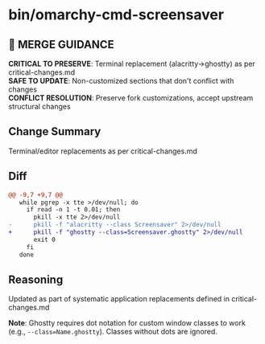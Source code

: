 # bin/omarchy-cmd-screensaver

## 🚨 MERGE GUIDANCE
**CRITICAL TO PRESERVE**: Terminal replacement (alacritty→ghostty) as per critical-changes.md  
**SAFE TO UPDATE**: Non-customized sections that don't conflict with changes  
**CONFLICT RESOLUTION**: Preserve fork customizations, accept upstream structural changes

## Change Summary
Terminal/editor replacements as per critical-changes.md

## Diff
```diff
@@ -9,7 +9,7 @@
   while pgrep -x tte >/dev/null; do
     if read -n 1 -t 0.01; then
       pkill -x tte 2>/dev/null
-      pkill -f "alacritty --class Screensaver" 2>/dev/null
+      pkill -f "ghostty --class=Screensaver.ghostty" 2>/dev/null
       exit 0
     fi
   done
```

## Reasoning
Updated as part of systematic application replacements defined in critical-changes.md

**Note**: Ghostty requires dot notation for custom window classes to work (e.g., `--class=Name.ghostty`). Classes without dots are ignored.
